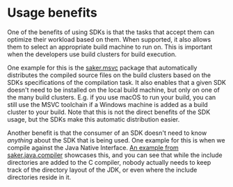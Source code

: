 # Usage benefits

One of the benefits of using SDKs is that the tasks that accept them can optimize their workload based on them. When supported, it also allows them to select an appropriate build machine to run on. This is important when the developers use build clusters for build execution.

One example for this is the [saker.msvc](root:/saker.msvc/index.html) package that automatically distributes the compiled source files on the build clusters based on the SDKs specifications of the compilation task. It also enables that a given SDK doesn't need to be installed on the local build machine, but only on one of the many build clusters. E.g. if you use macOS to run your build, you can still use the MSVC toolchain if a Windows machine is added as a build cluster to your build. Note that this is not the direct benefits of the SDK usage, but the SDKs make this automatic distribution easier.

Another benefit is that the consumer of an SDK doesn't need to know *anything* about the SDK that is being used. One example for this is when we compile against the Java Native Interface. [An example from saker.java.compiler](root:/saker.java.compiler/doc/examples/jnicompile.html) showcases this, and you can see that while the include directories are added to the C compiler, nobody actually needs to keep track of the directory layout of the JDK, or even where the include directories reside in it.
